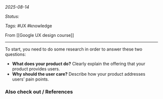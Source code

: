 *2025-08-14*

*Status:* 

*Tags:* #UX #knowledge 

From [[Google UX design course]]

<hr>

To start, you need to do some research in order to answer these two questions:

- **What does your product do?** Clearly explain the offering that your product provides users. 
- **Why should the user care?** Describe how your product addresses users’ pain points.



### Also check out / References

